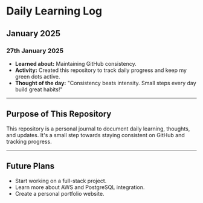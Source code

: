 # Daily Learning Log

## January 2025

### 27th January 2025
- **Learned about:** Maintaining GitHub consistency.
- **Activity:** Created this repository to track daily progress and keep my green dots active.
- **Thought of the day:** "Consistency beats intensity. Small steps every day build great habits!"

---

## Purpose of This Repository
This repository is a personal journal to document daily learning, thoughts, and updates. It's a small step towards staying consistent on GitHub and tracking progress.

---

## Future Plans
- Start working on a full-stack project.
- Learn more about AWS and PostgreSQL integration.
- Create a personal portfolio website.
